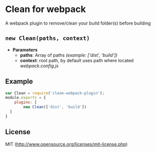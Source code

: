 # Clean for webpack
A webpack plugin to remove/clean your build folder(s) before building

## `new Clean(paths, context)`
* **Parameters**
    - **paths**: Array of paths *(example: ['dist', 'build'])*  
    - **context**: root path, by default uses path where located *webpack.config.js* 

## Example

``` javascript
var Clean = require('clean-webpack-plugin');
module.exports = {
    plugins: [
        new Clean(['dist', 'build'])
  ]
}
```

## License

MIT (http://www.opensource.org/licenses/mit-license.php)
